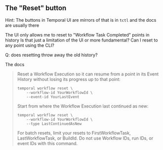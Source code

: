 
## The "Reset" button

Hint: The buttons in Temporal UI are mirrors of that is in `tctl` and the docs are usually there

The UI only allows me to reset to "Workflow Task Completed" points in history
    Is that just a limitation of the UI or more fundamental?
    Can I reset to any point using the CLI?

Q: does resetting throw away the old history?

The docs

> Reset a Workflow Execution so it can resume from a point in its Event History without losing its progress up to that point:
>
> ```
> temporal workflow reset \
>     --workflow-id YourWorkflowId \
>     --event-id YourLastEvent
> ```
>
> Start from where the Workflow Execution last continued as new:
>
> ```
> temporal workflow reset \
>     --workflow-id YourWorkflowId \
>     --type LastContinuedAsNew
> ```
>
> For batch resets, limit your resets to FirstWorkflowTask, LastWorkflowTask, or BuildId. Do not use Workflow IDs, run IDs, or event IDs with this command.